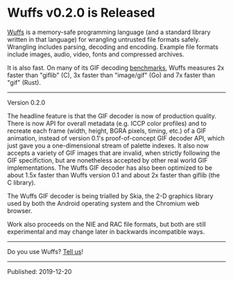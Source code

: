 # Wuffs v0.2.0 is Released

[Wuffs](https://github.com/google/wuffs) is a memory-safe programming language
(and a standard library written in that language) for wrangling untrusted file
formats safely. Wrangling includes parsing, decoding and encoding. Example file
formats include images, audio, video, fonts and compressed archives.

It is also fast. On many of its GIF decoding
[benchmarks](https://github.com/google/wuffs/blob/master/doc/benchmarks.md),
Wuffs measures 2x faster than "giflib" (C), 3x faster than "image/gif" (Go) and
7x faster than "gif" (Rust).

---

Version 0.2.0

The headline feature is that the GIF decoder is now of production quality.
There is now API for overall metadata (e.g. ICCP color profiles) and to
recreate each frame (width, height, BGRA pixels, timing, etc.) of a GIF
animation, instead of version 0.1's proof-of-concept GIF decoder API, which
just gave you a one-dimensional stream of palette indexes. It also now accepts
a variety of GIF images that are invalid, when strictly following the GIF
specifiction, but are nonetheless accepted by other real world GIF
implementations. The Wuffs GIF decoder has also been optimized to be about 1.5x
faster than Wuffs version 0.1 and about 2x faster than giflib (the C library).

The Wuffs GIF decoder is being trialled by Skia, the 2-D graphics library used
by both the Android operating system and the Chromium web browser.

Work also proceeds on the NIE and RAC file formats, but both are still
experimental and may change later in backwards incompatible ways.

---

Do you use Wuffs? [Tell us](https://github.com/google/wuffs/issues/13)!


---

Published: 2019-12-20
